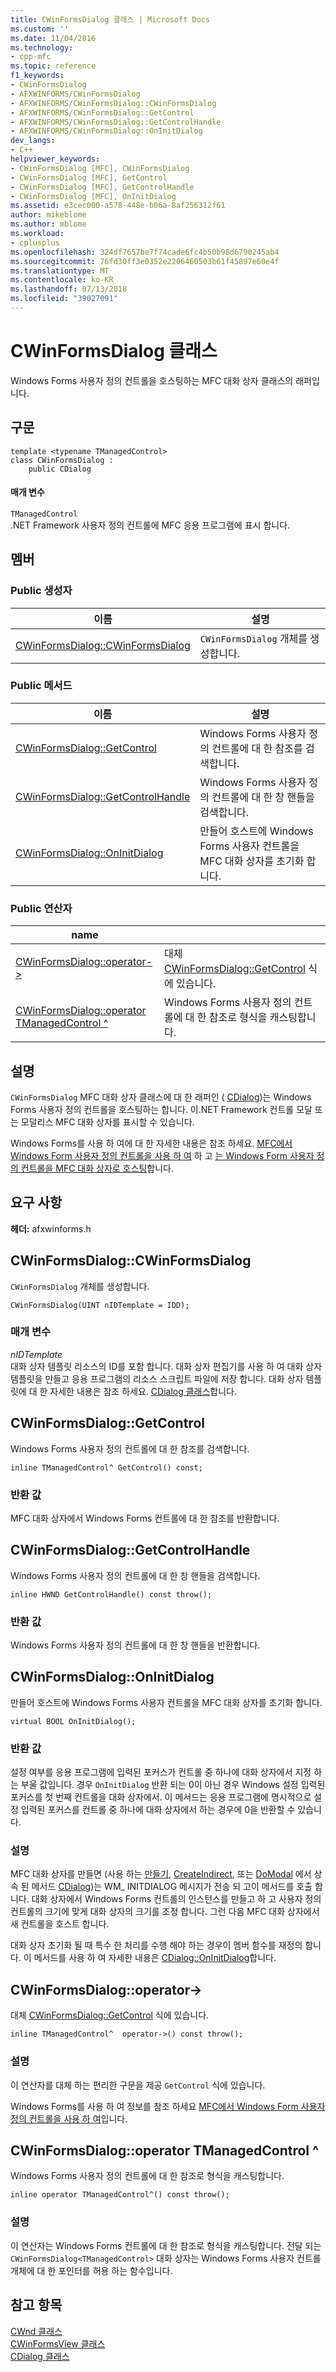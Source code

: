 ```yaml
---
title: CWinFormsDialog 클래스 | Microsoft Docs
ms.custom: ''
ms.date: 11/04/2016
ms.technology:
- cpp-mfc
ms.topic: reference
f1_keywords:
- CWinFormsDialog
- AFXWINFORMS/CWinFormsDialog
- AFXWINFORMS/CWinFormsDialog::CWinFormsDialog
- AFXWINFORMS/CWinFormsDialog::GetControl
- AFXWINFORMS/CWinFormsDialog::GetControlHandle
- AFXWINFORMS/CWinFormsDialog::OnInitDialog
dev_langs:
- C++
helpviewer_keywords:
- CWinFormsDialog [MFC], CWinFormsDialog
- CWinFormsDialog [MFC], GetControl
- CWinFormsDialog [MFC], GetControlHandle
- CWinFormsDialog [MFC], OnInitDialog
ms.assetid: e3cec000-a578-448e-b06a-8af256312f61
author: mikeblome
ms.author: mblome
ms.workload:
- cplusplus
ms.openlocfilehash: 324df7657be7f74cade6fc4b50b98d6790245ab4
ms.sourcegitcommit: 76fd30ff3e0352e2206460503b61f45897e60e4f
ms.translationtype: MT
ms.contentlocale: ko-KR
ms.lasthandoff: 07/13/2018
ms.locfileid: "39027091"
---
```

# <a name="cwinformsdialog-class"></a>CWinFormsDialog 클래스
Windows Forms 사용자 정의 컨트롤을 호스팅하는 MFC 대화 상자 클래스의 래퍼입니다.  
  
## <a name="syntax"></a>구문  
  
```  
template <typename TManagedControl>  
class CWinFormsDialog :   
    public CDialog  
```  
  
#### <a name="parameters"></a>매개 변수  
 `TManagedControl`  
 .NET Framework 사용자 정의 컨트롤에 MFC 응용 프로그램에 표시 합니다.  
  
## <a name="members"></a>멤버  
  
### <a name="public-constructors"></a>Public 생성자  
  
|이름|설명|  
|----------|-----------------|  
|[CWinFormsDialog::CWinFormsDialog](#cwinformsdialog)|`CWinFormsDialog` 개체를 생성합니다.|  
  
### <a name="public-methods"></a>Public 메서드  
  
|이름|설명|  
|----------|-----------------|  
|[CWinFormsDialog::GetControl](#getcontrol)|Windows Forms 사용자 정의 컨트롤에 대 한 참조를 검색합니다.|  
|[CWinFormsDialog::GetControlHandle](#getcontrolhandle)|Windows Forms 사용자 정의 컨트롤에 대 한 창 핸들을 검색합니다.|  
|[CWinFormsDialog::OnInitDialog](#oninitdialog)|만들어 호스트에 Windows Forms 사용자 컨트롤을 MFC 대화 상자를 초기화 합니다.|  
  
### <a name="public-operators"></a>Public 연산자  
  
|name||  
|----------|-|  
|[CWinFormsDialog::operator-&gt;](#operator_-_gt)|대체 [CWinFormsDialog::GetControl](#getcontrol) 식에 있습니다.|  
|[CWinFormsDialog::operator TManagedControl ^](#operator_tmanagedcontrol)|Windows Forms 사용자 정의 컨트롤에 대 한 참조로 형식을 캐스팅합니다.|  
  
## <a name="remarks"></a>설명  
 `CWinFormsDialog` MFC 대화 상자 클래스에 대 한 래퍼인 ( [CDialog](../../mfc/reference/cdialog-class.md))는 Windows Forms 사용자 정의 컨트롤을 호스팅하는 합니다. 이.NET Framework 컨트롤 모달 또는 모덜리스 MFC 대화 상자를 표시할 수 있습니다.  
  
 Windows Forms를 사용 하 여에 대 한 자세한 내용은 참조 하세요. [MFC에서 Windows Form 사용자 정의 컨트롤을 사용 하 여](../../dotnet/using-a-windows-form-user-control-in-mfc.md) 하 고 [는 Windows Form 사용자 정의 컨트롤을 MFC 대화 상자로 호스팅](../../dotnet/hosting-a-windows-form-user-control-as-an-mfc-dialog-box.md)합니다.  
  
## <a name="requirements"></a>요구 사항  
 **헤더:** afxwinforms.h  
  
##  <a name="cwinformsdialog"></a>  CWinFormsDialog::CWinFormsDialog  
 `CWinFormsDialog` 개체를 생성합니다.  
  
```  
CWinFormsDialog(UINT nIDTemplate = IDD);
```  
  
### <a name="parameters"></a>매개 변수  
 *nIDTemplate*  
 대화 상자 템플릿 리소스의 ID를 포함 합니다. 대화 상자 편집기를 사용 하 여 대화 상자 템플릿을 만들고 응용 프로그램의 리소스 스크립트 파일에 저장 합니다. 대화 상자 템플릿에 대 한 자세한 내용은 참조 하세요. [CDialog 클래스](../../mfc/reference/cdialog-class.md)합니다.  
  
##  <a name="getcontrol"></a>  CWinFormsDialog::GetControl  
 Windows Forms 사용자 정의 컨트롤에 대 한 참조를 검색합니다.  
  
```  
inline TManagedControl^ GetControl() const;  
```  
  
### <a name="return-value"></a>반환 값  
 MFC 대화 상자에서 Windows Forms 컨트롤에 대 한 참조를 반환합니다.  
  
##  <a name="getcontrolhandle"></a>  CWinFormsDialog::GetControlHandle  
 Windows Forms 사용자 정의 컨트롤에 대 한 창 핸들을 검색합니다.  
  
```  
inline HWND GetControlHandle() const throw();
```  
  
### <a name="return-value"></a>반환 값  
 Windows Forms 사용자 정의 컨트롤에 대 한 창 핸들을 반환합니다.  
  
##  <a name="oninitdialog"></a>  CWinFormsDialog::OnInitDialog  
 만들어 호스트에 Windows Forms 사용자 컨트롤을 MFC 대화 상자를 초기화 합니다.  
  
```  
virtual BOOL OnInitDialog();
```  
  
### <a name="return-value"></a>반환 값  
 설정 여부를 응용 프로그램에 입력된 포커스가 컨트롤 중 하나에 대화 상자에서 지정 하는 부울 값입니다. 경우 `OnInitDialog` 반환 되는 0이 아닌 경우 Windows 설정 입력된 포커스를 첫 번째 컨트롤을 대화 상자에서. 이 메서드는 응용 프로그램에 명시적으로 설정 입력된 포커스를 컨트롤 중 하나에 대화 상자에서 하는 경우에 0을 반환할 수 있습니다.  
  
### <a name="remarks"></a>설명  
 MFC 대화 상자를 만들면 (사용 하는 [만들기](../../mfc/reference/cdialog-class.md#create), [CreateIndirect](../../mfc/reference/cdialog-class.md#createindirect), 또는 [DoModal](../../mfc/reference/cdialog-class.md#domodal) 에서 상속 된 메서드 [CDialog](../../mfc/reference/cdialog-class.md))는 WM_ INITDIALOG 메시지가 전송 되 고이 메서드를 호출 합니다. 대화 상자에서 Windows Forms 컨트롤의 인스턴스를 만들고 하 고 사용자 정의 컨트롤의 크기에 맞게 대화 상자의 크기를 조정 합니다. 그런 다음 MFC 대화 상자에서 새 컨트롤을 호스트 합니다.  
  
 대화 상자 초기화 될 때 특수 한 처리를 수행 해야 하는 경우이 멤버 함수를 재정의 합니다. 이 메서드를 사용 하 여 자세한 내용은 [CDialog::OnInitDialog](../../mfc/reference/cdialog-class.md#oninitdialog)합니다.  
  
##  <a name="operator_-_gt"></a>  CWinFormsDialog::operator-&gt;  
 대체 [CWinFormsDialog::GetControl](#getcontrol) 식에 있습니다.  
  
```  
inline TManagedControl^  operator->() const throw();
```  
  
### <a name="remarks"></a>설명  
 이 연산자를 대체 하는 편리한 구문을 제공 `GetControl` 식에 있습니다.  
  
 Windows Forms를 사용 하 여 정보를 참조 하세요 [MFC에서 Windows Form 사용자 정의 컨트롤을 사용 하 여](../../dotnet/using-a-windows-form-user-control-in-mfc.md)입니다.  
  
##  <a name="operator_tmanagedcontrol_xor"></a>  CWinFormsDialog::operator TManagedControl ^  
 Windows Forms 사용자 정의 컨트롤에 대 한 참조로 형식을 캐스팅합니다.  
  
```  
inline operator TManagedControl^() const throw();
```  
  
### <a name="remarks"></a>설명  
 이 연산자는 Windows Forms 컨트롤에 대 한 참조로 형식을 캐스팅합니다. 전달 되는 `CWinFormsDialog<TManagedControl>` 대화 상자는 Windows Forms 사용자 컨트롤 개체에 대 한 포인터를 허용 하는 함수입니다.  
  
## <a name="see-also"></a>참고 항목  
 [CWnd 클래스](../../mfc/reference/cwnd-class.md)   
 [CWinFormsView 클래스](../../mfc/reference/cwinformsview-class.md)   
 [CDialog 클래스](../../mfc/reference/cdialog-class.md)
